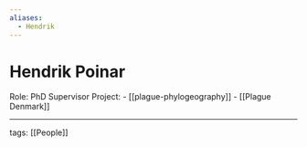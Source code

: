 ```yaml
---
aliases:
  - Hendrik
---
```


# Hendrik Poinar

Role: PhD Supervisor
Project: 
	- [[plague-phylogeography]]
	- [[Plague Denmark]]

---

tags: [[People]]